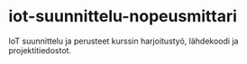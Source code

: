 # iot-suunnittelu-nopeusmittari
IoT suunnittelu ja perusteet kurssin harjoitustyö, lähdekoodi ja projektitiedostot.
